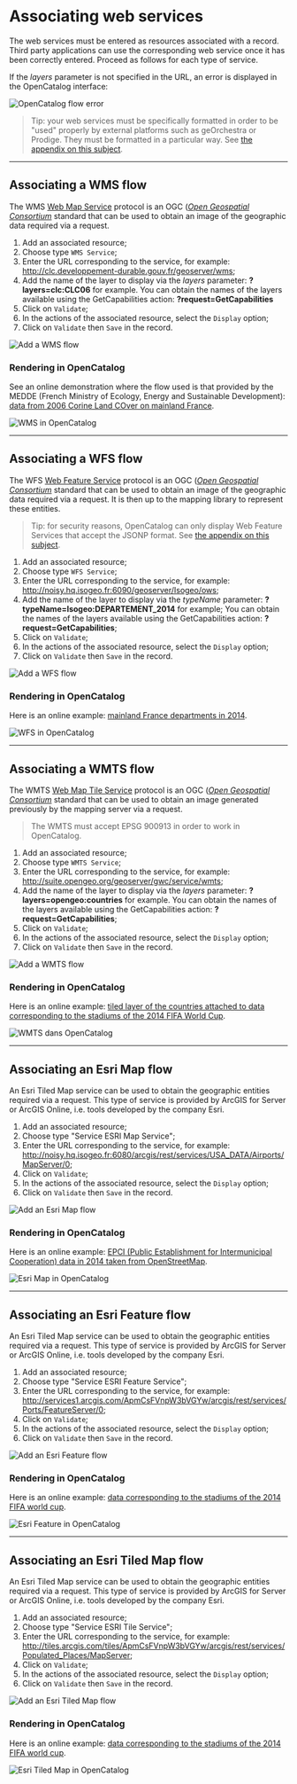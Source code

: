 # Associating web services

The web services must be entered as resources associated with a record. Third party applications can use the corresponding web service once it has been correctly entered. Proceed as follows for each type of service.

If the *layers* parameter is not specified in the URL, an error is displayed in the OpenCatalog interface:

![OpenCatalog flow error](/assets/OC_view_ErrorLayerIsMissing.png "Error reading the flow in OpenCatalog")

> Tip: your web services must be specifically formatted in order to be "used" properly by external platforms such as geOrchestra or Prodige. They must be formatted in a particular way. See [the appendix on this subject](/en/appendices/webgeoservices_in_csw.html).

____
## Associating a WMS flow

The WMS [Web Map Service](https://en.wikipedia.org/wiki/Web_Map_Service) protocol is an OGC ([*Open Geospatial Consortium*](https://en.wikipedia.org/wiki/Open_Geospatial_Consortium) standard that can be used to obtain an image of the geographic data required via a request.

1. Add an associated resource;
2. Choose type `WMS Service`;
3. Enter the URL corresponding to the service, for example: http://clc.developpement-durable.gouv.fr/geoserver/wms;
4. Add the name of the layer to display via the *layers* parameter: **?layers=clc:CLC06** for example.
You can obtain the names of the layers available using the GetCapabilities action: **?request=GetCapabilities**
5. Click on `Validate`;
6. In the actions of the associated resource, select the `Display` option;
7. Click on `Validate` then `Save` in the record.

![Add a WMS flow](/assets/inv_edit_one_resource_WMS.png "Adding a WMS flow as an associated resource")

### Rendering in OpenCatalog

See an online demonstration where the flow used is that provided by the MEDDE (French Ministry of Ecology, Energy and Sustainable Development): [data from 2006 Corine Land COver on mainland France](http://open.isogeo.com/s/344d51c3edfb435daf9d98d948fa207e/Sbd1w7PgqE8n7LDq3azRqNhiMHZf0/m/4643b80d5ef248588709c7367036191a).

![WMS in OpenCatalog](/assets/OC_view_WMS.png "Displaying a WMS flow in OpenCatalog")

____
## Associating a WFS flow

The WFS [Web Feature Service](http://fr.wikipedia.org/wiki/Web_Feature_Service) protocol is an OGC ([*Open Geospatial Consortium*](https://en.wikipedia.org/wiki/Open_Geospatial_Consortium) standard that can be used to obtain an image of the geographic data required via a request. It is then up to the mapping library to represent these entities.

> Tip: for security reasons, OpenCatalog can only display Web Feature Services that accept the JSONP format. See [the appendix on this subject](/en/appendices/wfs_jsonp.html).

1. Add an associated resource;
2. Choose type `WFS Service`;
3. Enter the URL corresponding to the service, for example: http://noisy.hq.isogeo.fr:6090/geoserver/Isogeo/ows;
4. Add the name of the layer to display via the *typeName* parameter: **?typeName=Isogeo:DEPARTEMENT_2014** for example;
You can obtain the names of the layers available using the GetCapabilities action: **?request=GetCapabilities**;
5. Click on `Validate`;
6. In the actions of the associated resource, select the `Display` option;
7. Click on `Validate` then `Save` in the record.

![Add a WFS flow](/assets/inv_edit_one_resource_WFS.png "Adding a WFS flow as an associated resource")

### Rendering in OpenCatalog

Here is an online example: [mainland France departments in 2014](http://open.isogeo.com/s/344d51c3edfb435daf9d98d948fa207e/Sbd1w7PgqE8n7LDq3azRqNhiMHZf0/m/754209f115c040a48d43ffc262b16500).

![WFS in OpenCatalog](/assets/OC_view_WFS.png "Viewing a WFS flow in OpenCatalog")

____
## Associating a WMTS flow

The WMTS [Web Map Tile Service](https://en.wikipedia.org/wiki/Web_Map_Tile_Service) protocol is an OGC ([*Open Geospatial Consortium*](https://en.wikipedia.org/wiki/Open_Geospatial_Consortium) standard that can be used to obtain an image generated previously by the mapping server via a request.

> The WMTS must accept EPSG 900913 in order to work in OpenCatalog.

1. Add an associated resource;
2. Choose type `WMTS Service`;
3. Enter the URL corresponding to the service, for example: http://suite.opengeo.org/geoserver/gwc/service/wmts;
4. Add the name of the layer to display via the *layers* parameter: **?layers=opengeo:countries** for example.
You can obtain the names of the layers available using the GetCapabilities action: **?request=GetCapabilities**;
5. Click on `Validate`;
6. In the actions of the associated resource, select the `Display` option;
7. Click on `Validate` then `Save` in the record.

![Add a WMTS flow](/assets/inv_edit_one_resource_WMTS.png "Adding a WMTS flow as an associated resource")

### Rendering in OpenCatalog

Here is an online example: [tiled layer of the countries attached to data corresponding to the stadiums of the 2014 FIFA World Cup](http://open.isogeo.com/s/c502e8f7c9da4c3aacdf3d905672d54c/Q4SvPfiIIslbdwkbWRFJLk7XWo4G0/m/56ed291af72f46dc9835fc9ae29fe938).

![WMTS dans OpenCatalog](/assets/OC_view_WMTS.png "Displaying a WMTS flow in OpenCatalog")


___
## Associating an Esri Map flow

An Esri Tiled Map service can be used to obtain the geographic entities required via a request. This type of service is provided by ArcGIS for Server or ArcGIS Online, i.e. tools developed by the company Esri.

1. Add an associated resource;
2. Choose type "Service ESRI Map Service";
3. Enter the URL corresponding to the service, for example: http://noisy.hq.isogeo.fr:6080/arcgis/rest/services/USA_DATA/Airports/MapServer/0;
4. Click on `Validate`;
5. In the actions of the associated resource, select the `Display` option;
6. Click on `Validate` then `Save` in the record.

![Add an Esri Map flow](/assets/inv_edit_one_resource_EsriMap.png "Adding an Esri Map flow as an associated resource")

### Rendering in OpenCatalog

Here is an online example: [EPCI (Public Establishment for Intermunicipal Cooperation) data in 2014 taken from OpenStreetMap](http://open.isogeo.com/s/344d51c3edfb435daf9d98d948fa207e/Sbd1w7PgqE8n7LDq3azRqNhiMHZf0/m/78e4a2ce9a7d4b09a80eecd131130166).

![Esri Map in OpenCatalog](/assets/OC_view_EsriMap.png "Viewing an Esri Map flow in OpenCatalog")

___
## Associating an Esri Feature flow

An Esri Tiled Map service can be used to obtain the geographic entities required via a request. This type of service is provided by ArcGIS for Server or ArcGIS Online, i.e. tools developed by the company Esri.

1. Add an associated resource;
2. Choose type "Service ESRI Feature Service";
3. Enter the URL corresponding to the service, for example: http://services1.arcgis.com/ApmCsFVnpW3bVGYw/arcgis/rest/services/Ports/FeatureServer/0;
4. Click on `Validate`;
5. In the actions of the associated resource, select the `Display` option;
6. Click on `Validate` then `Save` in the record.

![Add an Esri Feature flow](/assets/inv_edit_one_resource_EsriFeature.png "Adding an Esri Feature flow as an associated resource")

### Rendering in OpenCatalog

Here is an online example: [data corresponding to the stadiums of the 2014 FIFA world cup](http://open.isogeo.com/s/c502e8f7c9da4c3aacdf3d905672d54c/Q4SvPfiIIslbdwkbWRFJLk7XWo4G0/m/56ed291af72f46dc9835fc9ae29fe938).

![Esri Feature in OpenCatalog](/assets/OC_view_EsriFeatures.png "Viewing an Esri Feature flow in OpenCatalog")

___
## Associating an Esri Tiled Map flow

An Esri Tiled Map service can be used to obtain the geographic entities required via a request. This type of service is provided by ArcGIS for Server or ArcGIS Online, i.e. tools developed by the company Esri.

1. Add an associated resource;
2. Choose type "Service ESRI Tile Service";
3. Enter the URL corresponding to the service, for example: http://tiles.arcgis.com/tiles/ApmCsFVnpW3bVGYw/arcgis/rest/services/Populated_Places/MapServer;
4. Click on `Validate`;
5. In the actions of the associated resource, select the `Display` option;
6. Click on `Validate` then `Save` in the record.

![Add an Esri Tiled Map flow](/assets/inv_edit_one_resource_EsriTiledMap.png "Adding an Esri Tiled Map flow as an associated resource")

### Rendering in OpenCatalog

Here is an online example: [data corresponding to the stadiums of the 2014 FIFA world cup](http://open.isogeo.com/s/c502e8f7c9da4c3aacdf3d905672d54c/Q4SvPfiIIslbdwkbWRFJLk7XWo4G0/m/56ed291af72f46dc9835fc9ae29fe938).

![Esri Tiled Map in OpenCatalog](/assets/OC_view_EsriTiledMap.png "Viewing an Esri Tiled Map flow in OpenCatalog")
